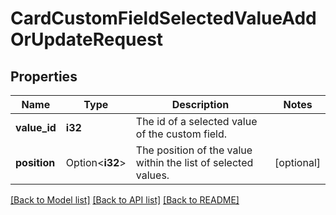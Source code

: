 # CardCustomFieldSelectedValueAddOrUpdateRequest

## Properties

Name | Type | Description | Notes
------------ | ------------- | ------------- | -------------
**value_id** | **i32** | The id of а selected value of the custom field. | 
**position** | Option<**i32**> | The position of the value within the list of selected values. | [optional]

[[Back to Model list]](../README.md#documentation-for-models) [[Back to API list]](../README.md#documentation-for-api-endpoints) [[Back to README]](../README.md)


